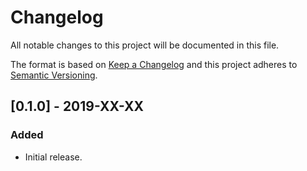 # Changelog

All notable changes to this project will be documented in this file.

The format is based on [Keep a Changelog] and this project adheres to
[Semantic Versioning].

## [0.1.0] - 2019-XX-XX

### Added

- Initial release.

[Keep a Changelog]: http://keepachangelog.com/en/1.0.0/
[Semantic Versioning]: http://semver.org/spec/v2.0.0.html
